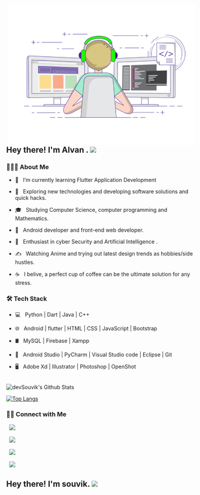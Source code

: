 <img align="right" alt="GIF" src="https://raw.githubusercontent.com/devSouvik/devSouvik/master/gif3.gif" width="500"/>

<h2> Hey there! I'm Alvan . <img src="https://github.com/souvikguria98/souvikguria98/blob/master/Hi.gif" width="25"></h2>
                
          
<h3> 👨🏻‍💻 About Me </h3>
              
          
- 🔭 &nbsp; I’m currently learning Flutter Application Development
        
        
          
- 🤔 &nbsp; Exploring new technologies and developing software solutions and quick hacks.
        
        
          
- 🎓 &nbsp; Studying Computer Science, computer programming and Mathematics.
        
        
          
- 💼 &nbsp; Android developer and front-end web developer.
        
        
          
- 🌱 &nbsp; Enthusiast in cyber Security and Artificial Intelligence .
        
        
          
- ✍️ &nbsp; Watching Anime and trying out latest design trends as hobbies/side hustles.
        
        
          
- ☕ &nbsp; I belive, a perfect cup of coffee can be the ultimate solution for any stress. 
        
        
          


        
        
          
<h3>🛠 Tech Stack</h3>
        
        
          


        
        
          
- 💻 &nbsp; Python | Dart | Java | C++  
        
        
          
- 🌐 &nbsp; Android | flutter | HTML | CSS | JavaScript | Bootstrap 
        
        
          
- 🛢 &nbsp; MySQL | Firebase | Xampp
        
        
          
- 🔧 &nbsp; Android Studio | PyCharm | Visual Studio code | Eclipse | Git
        
        
          
- 🖥 &nbsp; Adobe Xd | Illustrator | Photoshop | OpenShot
        
        
          


        
        
          
<br>
        
        
          


        
        
          
<img align="center" src="https://github-readme-stats.vercel.app/api?username=devSouvik&include_all_commits=true&count_private=true&show_icons=true&line_height=20&title_color=7A7ADB&icon_color=2234AE&text_color=D3D3D3&bg_color=0,000000,130F40" alt="devSouvik's Github Stats">
        
        
          


        
        
          
</br>
        
        
          


        
        
          
[![Top Langs](https://github-readme-stats.vercel.app/api/top-langs/?username=devSouvik&layout=compact&text_color=daf7dc&bg_color=151515)](https://github.com/devSouvik/github-readme-stats)
        
        
          


        
        
          


        
        
          
<h3> 🤝🏻 Connect with Me </h3>
        
        
          


        
        
          
<p align="center">
        
        
          
&nbsp; <a href="https://twitter.com/_souvik_guria" target="_blank" rel="noopener noreferrer"><img src="https://img.icons8.com/plasticine/100/000000/twitter.png" width="50" /></a>  
        
        
          
&nbsp; <a href="https://www.instagram.com/the_caffeine__addict/" target="_blank" rel="noopener noreferrer"><img src="https://img.icons8.com/plasticine/100/000000/instagram-new.png" width="50" /></a>  
        
        
          
&nbsp; <a href="https://www.linkedin.com/in/souvik-guria-/" target="_blank" rel="noopener noreferrer"><img src="https://img.icons8.com/plasticine/100/000000/linkedin.png" width="50" /></a>
        
        
          
&nbsp; <a href="mailto:souvikguria98@gmail.com" target="_blank" rel="noopener noreferrer"><img src="https://img.icons8.com/plasticine/100/000000/gmail.png"  width="50" /></a>
        
        
          
</p><h2> Hey there! I'm souvik. <img src="https://github.com/souvikguria98/souvikguria98/blob/master/Hi.gif" width="25"></h2>
     
